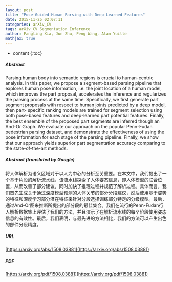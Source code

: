 ```yaml
---
layout: post
title: "Pose-Guided Human Parsing with Deep Learned Features"
date: 2015-11-25 02:07:11
categories: arXiv_CV
tags: arXiv_CV Segmentation Inference
author: Fangting Xia, Jun Zhu, Peng Wang, Alan Yuille
mathjax: true
---
```


* content
{:toc}

##### Abstract
Parsing human body into semantic regions is crucial to human-centric analysis. In this paper, we propose a segment-based parsing pipeline that explores human pose information, i.e. the joint location of a human model, which improves the part proposal, accelerates the inference and regularizes the parsing process at the same time. Specifically, we first generate part segment proposals with respect to human joints predicted by a deep model, then part- specific ranking models are trained for segment selection using both pose-based features and deep-learned part potential features. Finally, the best ensemble of the proposed part segments are inferred though an And-Or Graph. We evaluate our approach on the popular Penn-Fudan pedestrian parsing dataset, and demonstrate the effectiveness of using the pose information for each stage of the parsing pipeline. Finally, we show that our approach yields superior part segmentation accuracy comparing to the state-of-the-art methods.

##### Abstract (translated by Google)
将人体解析为语义区域对于以人为中心的分析至关重要。在本文中，我们提出了一个基于片段的解析流水线，该流水线探索了人体姿态信息，即人体模型的联合位置，从而改善了部分建议，同时加快了推理过程并规范了解析过程。具体而言，我们首先生成关于通过深度模型预测的人体关节的部分分段建议，然后使用基于姿势的特征和深度学习部分潜在特征来针对分段选择训练部分特定的分级模型。最后，通过And-Or图来推断所提出的部分段的最佳集合。我们在流行的Penn-Fudan行人解析数据集上评估了我们的方法，并且演示了在解析流水线的每个阶段使用姿态信息的有效性。最后，我们表明，与最先进的方法相比，我们的方法可以产生出色的部件分段精度。

##### URL
[https://arxiv.org/abs/1508.03881](https://arxiv.org/abs/1508.03881)

##### PDF
[https://arxiv.org/pdf/1508.03881](https://arxiv.org/pdf/1508.03881)

